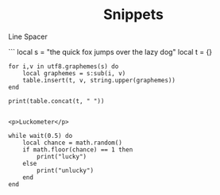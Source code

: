 <h1 align="center">Snippets</h1>

<p>Line Spacer</p>
```
	local s = "the quick fox jumps over the lazy dog"
	local t = {}

	for i,v in utf8.graphemes(s) do 
		local graphemes = s:sub(i, v) 
		table.insert(t, v, string.upper(graphemes))
	end

	print(table.concat(t, " "))
```

<p>Luckometer</p>
```
	while wait(0.5) do
		local chance = math.random()
		if math.floor(chance) == 1 then
			print("lucky")
		else
			print("unlucky")
		end
	end
```
